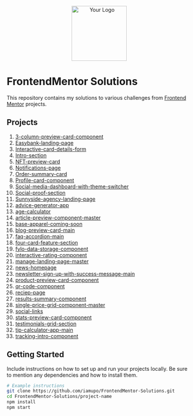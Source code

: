 <p align="center">
  <img src="your_logo_url_here" alt="Your Logo" width="150" height="150">
</p>

# FrontendMentor Solutions

This repository contains my solutions to various challenges from [Frontend Mentor](https://www.frontendmentor.io/) projects.

## Projects

1. [3-column-preview-card-component](https://github.com/iamupo/FrontendMentor-Solutions/tree/main/3-column-preview-card-component)
2. [Easybank-landing-page](https://github.com/iamupo/FrontendMentor-Solutions/tree/main/Easybank-landing-page)
3. [Interactive-card-details-form](https://github.com/iamupo/FrontendMentor-Solutions/tree/main/Interactive-card-details-form)
4. [Intro-section](https://github.com/iamupo/FrontendMentor-Solutions/tree/main/Intro-section)
5. [NFT-preview-card](https://github.com/iamupo/FrontendMentor-Solutions/tree/main/NFT-preview-card)
6. [Notifications-page](https://github.com/iamupo/FrontendMentor-Solutions/tree/main/Notifications-page)
7. [Order-summary-card](https://github.com/iamupo/FrontendMentor-Solutions/tree/main/Order-summary-card)
8. [Profile-card-component](https://github.com/iamupo/FrontendMentor-Solutions/tree/main/Profile-card-component)
9. [Social-media-dashboard-with-theme-switcher](https://github.com/iamupo/FrontendMentor-Solutions/tree/main/Social-media-dashboard-with-theme-switcher)
10. [Social-proof-section](https://github.com/iamupo/FrontendMentor-Solutions/tree/main/Social-proof-section)
11. [Sunnyside-agency-landing-page](https://github.com/iamupo/FrontendMentor-Solutions/tree/main/Sunnyside-agency-landing-page)
12. [advice-generator-app](https://github.com/iamupo/FrontendMentor-Solutions/tree/main/advice-generator-app)
13. [age-calculator](https://github.com/iamupo/FrontendMentor-Solutions/tree/main/age-calculator)
14. [article-preview-component-master](https://github.com/iamupo/FrontendMentor-Solutions/tree/main/article-preview-component-master)
15. [base-apparel-coming-soon](https://github.com/iamupo/FrontendMentor-Solutions/tree/main/base-apparel-coming-soon)
16. [blog-preview-card-main](https://github.com/iamupo/FrontendMentor-Solutions/tree/main/blog-preview-card-main)
17. [faq-accordion-main](https://github.com/iamupo/FrontendMentor-Solutions/tree/main/faq-accordion-main)
18. [four-card-feature-section](https://github.com/iamupo/FrontendMentor-Solutions/tree/main/four-card-feature-section)
19. [fylo-data-storage-component](https://github.com/iamupo/FrontendMentor-Solutions/tree/main/fylo-data-storage-component)
20. [interactive-rating-component](https://github.com/iamupo/FrontendMentor-Solutions/tree/main/interactive-rating-component)
21. [manage-landing-page-master](https://github.com/iamupo/FrontendMentor-Solutions/tree/main/manage-landing-page-master)
22. [news-homepage](https://github.com/iamupo/FrontendMentor-Solutions/tree/main/news-homepage)
23. [newsletter-sign-up-with-success-message-main](https://github.com/iamupo/FrontendMentor-Solutions/tree/main/newsletter-sign-up-with-success-message-main)
24. [product-preview-card-component](https://github.com/iamupo/FrontendMentor-Solutions/tree/main/product-preview-card-component)
25. [qr-code-component](https://github.com/iamupo/FrontendMentor-Solutions/tree/main/qr-code-component)
26. [reciep-page](https://github.com/iamupo/FrontendMentor-Solutions/tree/main/reciep-page)
27. [results-summary-component](https://github.com/iamupo/FrontendMentor-Solutions/tree/main/results-summary-component)
28. [single-price-grid-component-master](https://github.com/iamupo/FrontendMentor-Solutions/tree/main/single-price-grid-component-master)
29. [social-links](https://github.com/iamupo/FrontendMentor-Solutions/tree/main/social-links)
30. [stats-preview-card-component](https://github.com/iamupo/FrontendMentor-Solutions/tree/main/stats-preview-card-component)
31. [testimonials-grid-section](https://github.com/iamupo/FrontendMentor-Solutions/tree/main/testimonials-grid-section)
32. [tip-calculator-app-main](https://github.com/iamupo/FrontendMentor-Solutions/tree/main/tip-calculator-app-main)
33. [tracking-intro-component](https://github.com/iamupo/FrontendMentor-Solutions/tree/main/tracking-intro-component)

## Getting Started

Include instructions on how to set up and run your projects locally. Be sure to mention any dependencies and how to install them.

```bash
# Example instructions
git clone https://github.com/iamupo/FrontendMentor-Solutions.git
cd FrontendMentor-Solutions/project-name
npm install
npm start
